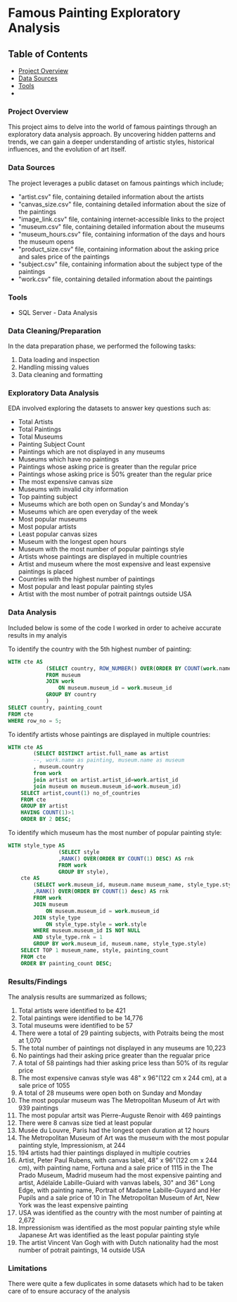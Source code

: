 # Famous Painting Exploratory Analysis

## Table of Contents
- [Project Overview](#project-overview)
- [Data Sources](#data-sources)
- [Tools](#tools)
- 

### Project Overview

This project aims to delve into the world of famous paintings through an exploratory data analysis approach. By uncovering hidden patterns and trends, we can gain a deeper understanding of artistic styles, historical influences, and the evolution of art itself.

### Data Sources

The project leverages a public dataset on famous paintings which include;
- "artist.csv" file, containing detailed information about the artists
- "canvas_size.csv" file, containing detailed information about the size of the paintings
- "image_link.csv" file, containing internet-accessible links to the project
- "museum.csv" file, containing detailed information about the museums
- "museum_hours.csv" file, containing information of the days and hours the museum opens
- "product_size.csv" file, containing information about the asking price and sales price of the paintings
- "subject.csv" file, containing information about the subject type of the paintings
- "work.csv" file, containing detailed information about the paintings

### Tools
  - SQL Server - Data Analysis
 
### Data Cleaning/Preparation

In the data preparation phase, we performed the following tasks:
1. Data loading and inspection
2. Handling missing values
3. Data cleaning and formatting

### Exploratory Data Analysis

EDA involved exploring the datasets to answer key questions such as:

- Total Artists
- Total Paintings
- Total Museums
- Painting Subject Count
- Paintings which are not displayed in any museums
- Museums which have no paintings
- Paintings whose asking price is greater than the regular price
- Paintings whose asking price is 50% greater than the regular price
- The most expensive canvas size
- Museums with invalid city information
- Top painting subject
- Museums which are both open on Sunday's and Monday's
- Museums which are open everyday of the week
- Most popular museums
- Most popular artists
- Least popular canvas sizes
- Museum with the longest open hours
- Museum with the most number of popular paintings style
- Artists whose paintings are displayed in multiple countries
- Artist and museum where the most expensive and least expensive paintings is placed
- Countries with the highest number of paintings
- Most popular and least popular painting styles
- Artist with the most number of potrait paintngs outside USA

### Data Analysis

Included below is some of the code I worked in order to acheive accurate results in my analyis

To identify the country with the 5th highest number of painting:
```sql
WITH cte AS 
			(SELECT country, ROW_NUMBER() OVER(ORDER BY COUNT(work.name) DESC) row_no, COUNT(work.name) painting_count
			FROM museum
			JOIN work
				ON museum.museum_id = work.museum_id
			GROUP BY country
			)
SELECT country, painting_count
FROM cte
WHERE row_no = 5;
```

To identify artists whose paintings are displayed in multiple countries:
```sql
WITH cte AS
		(SELECT DISTINCT artist.full_name as artist
		--, work.name as painting, museum.name as museum
		, museum.country
		from work 
		join artist on artist.artist_id=work.artist_id
		join museum on museum.museum_id=work.museum_id)
	SELECT artist,count(1) no_of_countries
	FROM cte
	GROUP BY artist
	HAVING COUNT(1)>1
	ORDER BY 2 DESC;
```

To identify which museum has the most number of popular painting style:
```sql
WITH style_type AS 
				(SELECT style
				,RANK() OVER(ORDER BY COUNT(1) DESC) AS rnk
				FROM work
				GROUP BY style),
	cte AS
		(SELECT work.museum_id, museum.name museum_name, style_type.style, COUNT(1) painting_count
		,RANK() OVER(ORDER BY COUNT(1) desc) AS rnk
		FROM work
		JOIN museum
			ON museum.museum_id = work.museum_id
		JOIN style_type
			ON style_type.style = work.style
		WHERE museum.museum_id IS NOT NULL
		AND style_type.rnk = 1
		GROUP BY work.museum_id, museum.name, style_type.style)
	SELECT TOP 1 museum_name, style, painting_count
	FROM cte
	ORDER BY painting_count DESC;
```

### Results/Findings
The analysis results are summarized as follows;
1. Total artists were identified to be 421
2. Total paintings were identified to be 14,776
3. Total museums were identified to be 57
4. There were a total of 29 painting subjects, with Potraits being the most at 1,070
5. The total number of paintings not displayed in any museums are 10,223
6. No paintings had their asking price greater than the regualar price
7. A total of 58 paintings had thier asking price less than 50%  of its regular price
8. The most expensive canvas style was 48" x 96"(122 cm x 244 cm), at a sale price of 1055
9. A total of 28 museums were open both on Sunday and Monday
10. The most popular museum was The Metropolitan Museum of Art with 939 paintings
11. The most popular artsit was Pierre-Auguste Renoir with 469 paintings
12. There were 8 canvas size tied at least popular
13. Musée du Louvre, Paris had the longest open duration at 12 hours
14. The Metropolitan Museum of Art was the museum with the most popular painting style, Impressionism, at 244
15. 194 artists had thier paintings displayed in multiple coutries
16. Artist, Peter Paul Rubens, 	with canvas label, 48" x 96"(122 cm x 244 cm), with painting name, Fortuna	and a sale price of 1115	in the The Prado Museum, Madrid museum had the most expensive painting and artist, Adélaïde Labille-Guiard	with vanvas labels, 30" and 36" Long Edge, with painting name, Portrait of Madame Labille-Guyard and Her Pupils	and a sale price of 10 in The Metropolitan Museum of Art, New York was the least expensive painting
17. USA was identified as the country with the most number of painting at 2,672
18. Impressionism was identified as the most popular painting style while Japanese Art was identified as the least popular painting style
19. The artist Vincent Van Gogh with with Dutch nationality had the most number of potrait paintings, 14 outside USA

### Limitations
There were quite a few duplicates in some datasets which had to be taken care of to ensure accuracy of the analysis
